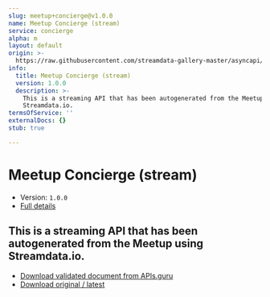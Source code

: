 ```yaml
---
slug: meetup+concierge@v1.0.0
name: Meetup Concierge (stream)
service: concierge
alpha: m
layout: default
origin: >-
  https://raw.githubusercontent.com/streamdata-gallery-master/asyncapi/master/_listings/meetup/meetup-concierge-stream-async.md
info:
  title: Meetup Concierge (stream)
  version: 1.0.0
  description: >-
    This is a streaming API that has been autogenerated from the Meetup using
    Streamdata.io.
termsOfService: ''
externalDocs: {}
stub: true

---
```

# Meetup Concierge (stream)

* Version: `1.0.0`
* [Full details](../html/meetup+concierge@v1.0.0.html)



## This is a streaming API that has been autogenerated from the Meetup using Streamdata.io.



* [Download validated document from APIs.guru](https://raw.githubusercontent.com/APIs-guru/asyncapi-directory/master/docs/APIs/meetup%2Bconcierge%40v1.0.0.yaml)
* [Download original / latest](https://raw.githubusercontent.com/streamdata-gallery-master/asyncapi/master/_listings/meetup/meetup-concierge-stream-async.md)

<script type="application/ld+json">
{
  "@context": "http://schema.org/",
  "@type": "WebAPI",
  "description": "This is a streaming API that has been autogenerated from the Meetup using Streamdata.io.",
  "documentation": "",

  "name": "Meetup Concierge (stream)"
}
</script>

